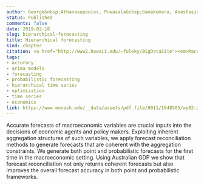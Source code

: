 ```yaml
---
author: George&nbsp;Athanasopoulos, Puwasala&nbsp;Gamakumara, Anastasios&nbsp;Panagiotelis, Rob&nbsp;J&nbsp;Hyndman and Mohamed&nbsp;Affan
Status: Published
comments: false
date: 2019-02-18
slug: hierarchical-forecasting
title: Hierarchical forecasting
kind: chapter
citation: <a href="http://www2.hawaii.edu/~fuleky/BigDataSite"><em>Macroeconomic forecasting in the age of big data</em></a>, ed. P. Fuleky, Chapter 23
tags:
- accuracy
- arima models
- forecasting
- probabilistic forecasting
- hierarchical time series
- optimization
- time series
- economics
link: https://www.monash.edu/__data/assets/pdf_file/0011/1648505/wp02-2019.pdf
---
```



Accurate forecasts of macroeconomic variables are crucial inputs into the decisions of economic agents and policy makers. Exploiting inherent aggregation structures of such variables, we apply forecast reconciliation methods to generate forecasts that are coherent with the aggregation constraints. We generate both point and probabilistic forecasts for the first time in the macroeconomic setting. Using Australian GDP we show that forecast reconciliation not only returns coherent forecasts but also improves the overall forecast accuracy in both point and probabilistic frameworks.
